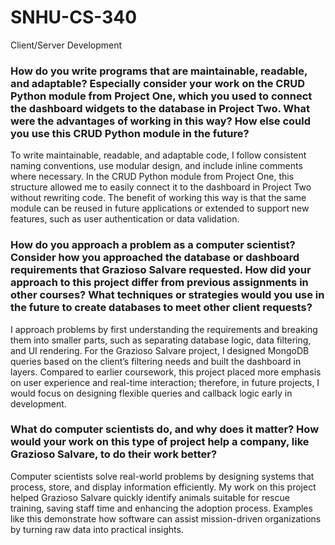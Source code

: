 # SNHU-CS-340
Client/Server Development
###	How do you write programs that are maintainable, readable, and adaptable? Especially consider your work on the CRUD Python module from Project One, which you used to connect the dashboard widgets to the database in Project Two. What were the advantages of working in this way? How else could you use this CRUD Python module in the future?
To write maintainable, readable, and adaptable code, I follow consistent naming conventions, use modular design, and include inline comments where necessary. In the CRUD Python module from Project One, this structure allowed me to easily connect it to the dashboard in Project Two without rewriting code. The benefit of working this way is that the same module can be reused in future applications or extended to support new features, such as user authentication or data validation.
###	How do you approach a problem as a computer scientist? Consider how you approached the database or dashboard requirements that Grazioso Salvare requested. How did your approach to this project differ from previous assignments in other courses? What techniques or strategies would you use in the future to create databases to meet other client requests?
I approach problems by first understanding the requirements and breaking them into smaller parts, such as separating database logic, data filtering, and UI rendering. For the Grazioso Salvare project, I designed MongoDB queries based on the client’s filtering needs and built the dashboard in layers. Compared to earlier coursework, this project placed more emphasis on user experience and real-time interaction; therefore, in future projects, I would focus on designing flexible queries and callback logic early in development.
###	What do computer scientists do, and why does it matter? How would your work on this type of project help a company, like Grazioso Salvare, to do their work better?
Computer scientists solve real-world problems by designing systems that process, store, and display information efficiently. My work on this project helped Grazioso Salvare quickly identify animals suitable for rescue training, saving staff time and enhancing the adoption process. Examples like this demonstrate how software can assist mission-driven organizations by turning raw data into practical insights.
